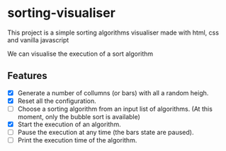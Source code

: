 # sorting-visualiser

This project is a simple sorting algorithms visualiser made with html, css and vanilla javascript

We can visualise the execution of a sort algorithm

## Features

- [x] Generate a number of collumns (or bars) with all a random heigh.
- [x] Reset all the configuration.
- [ ] Choose a sorting algorithm from an input list of algorithms.
      (At this moment, only the bubble sort is available)
- [x] Start the execution of an algorithm.
- [ ] Pause the execution at any time (the bars state are paused).
- [ ] Print the execution time of the algorithm.
